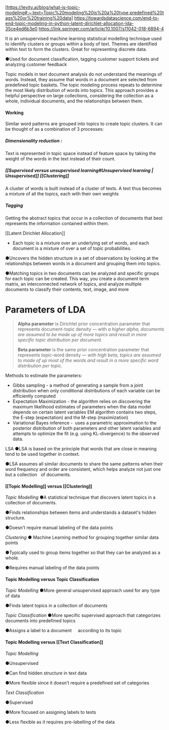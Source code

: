 [https://levity.ai/blog/what-is-topic-modeling#:~:text=Topic%20modeling%20is%20a%20type,predefined%20tags%20or%20training%20data]
https://towardsdatascience.com/end-to-end-topic-modeling-in-python-latent-dirichlet-allocation-lda-35ce4ed6b3e0
https://link.springer.com/article/10.1007/s11042-018-6894-4

It is an unsupervised machine learning statistical modelling technique used to identify clusters or groups within a body of text. Themes are identified within text to form the clusters. Great for representing discrete data.

●Used for document classification, tagging customer support tickets and analyzing customer feedback


Topic models in text document analysis do not understand the meanings of words. Instead, they assume that words in a document are selected from predefined topic baskets. The topic modeling process repeats to determine the most likely distribution of words into topics. This approach provides a helpful perspective on large collections, considering the collection as a whole, individual documents, and the relationships between them.
#### Working

Similar word patterns are grouped into topics to create topic clusters. It can be thought of as a combination of 3 processes:

##### Dimensionality reduction : 
Text is represented in topic space instead of feature space by taking the weight of the words in the text instead of their count.

##### [[Supervised versus unsupervised learning#Unsupervised learning | Unsupervised]] [[Clustering]]
A cluster of words is built instead of a cluster of texts. A text thus becomes a mixture of all the topics, each with their own weights

##### Tagging
Getting the abstract topics that occur in a collection of documents that best represents the information contained within them.


[[Latent Dirichlet Allocation]]

- Each topic is a mixture over an underlying set of words, and each document is a mixture of over a set of topic probabilities.

●Uncovers the hidden structure in a set of observations by looking at the relationships between words in a document and grouping them into topics.

●Matching topics in two documents can be analyzed and specific groups for each topic can be created. This way, you create a document term matrix, an interconnected network of topics, and analyze multiple documents to classify their contents, text, image, and more

# **Parameters of LDA**

> **Alpha parameter** is Dirichlet prior concentration parameter that represents document-topic density — with _a higher alpha, documents are assumed to be made up of more topics and result in more specific topic distribution per document._
> 
> **Beta parameter** is the same prior concentration parameter that represents topic-word density — _with high beta, topics are assumed to made of up most of the words and result in a more specific word distribution per topic._

Methods to estimate the parameters:

- Gibbs sampling - a method of generating a sample from a joint distribution when only conditional distributions of each variable can be efficiently computed
- Expectation Maximization - the algorithm relies on discovering the maximum likelihood estimates of parameters when the data model depends on certain latent variables EM algorithm contains two steps, the E-step (expectation) and the M-step (maximization)
- Variational Bayes inference -  uses a parametric approximation to the posterior distribution of both parameters and other latent variables and attempts to optimize the fit (e.g. using KL-divergence) to the observed data.

LSA
●LSA is based on the principle that words that are close in meaning tend to be used together in context.

●LSA assumes all similar documents to share the same patterns when their word frequency and order are consistent, which helps analyze not just one but a collection   of documents.


#### [[Topic Modelling]] versus [[Clustering]]

_Topic Modelling_
●A statistical technique that discovers latent topics in a collection of documents. 

●Finds relationships between items and understands a dataset's hidden structure.

●Doesn’t require manual labeling of the data points


_Clustering_
● Machine Learning method for grouping together similar data points

●Typically used to group items together so that they can be analyzed as a whole.

●Requires manual labeling of the data points

#### Topic Modelling versus Topic Classification

_Topic Modelling_
●More general unsupervised approach used for any type of data

●Finds latent topics in a collection of documents

_Topic Classification_
●More specific supervised approach that categorizes documents into predefined topics

●Assigns a label to a document     according to its topic

#### Topic Modelling versus [[Text Classification]]

_Topic Modelling_

●Unsupervised

●Can find hidden structure in text data

●More flexible since it doesn’t require a predefined set of categories

_Text Classification_

●Supervised

●More focused on assigning labels to texts

●Less flexible as it requires pre-labelling of the data

